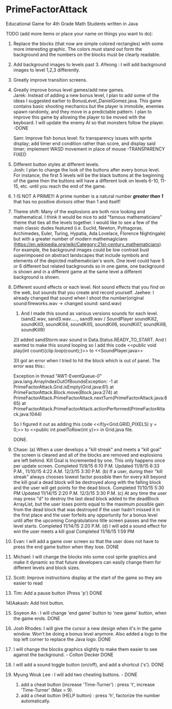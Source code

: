 # PrimeFactorAttack
Educational Game for 4th Grade Math Students written in Java

TODO (add more items or place your name on things you want to do):<br>
1) Replace the blocks (that now are simple colored rectangles) with some more interesting graphic.
    The colors must stand out form the background and the numbers on the blocks must be clearly readable.

2) Add background images to levels past 3.
AYeong : I will add background images to level 1,2,3 differently. 

3) Greatly improve transition screens.

4) Greatly improve bonus level games/add new games.  
   Jarek:  Instead of adding a new bonus level, I plan to add some of the ideas I suggested earlier to 
   BonusLevel_DanielGomez.java.  This game contains basic shooting mechanics but the player is immobile, enemies spawn
   randomly, and they move in a predictable pattern.  I plan to improve this game by allowing the player to be moved with the
   keyboard.  I will update the enemy AI so that monsters follow the player. -DONE
      
   Sam: Improve fish bonus level: fix transparency issues with sprite display; add timer end condition rather than score, and      display said timer; implement WASD movement in place of mouse -TRANSPARENCY FIXED

5) Different button styles at different levels.                                                                              
   Josh: I plan to change the look of the buttons after every bonus level. For instance, the first 5 levels will be the black buttons at the beginning of the game then the buttons will have a different look on levels 6-10, 11-15, etc. until you reach the end of the game.

6) 1 IS NOT A PRIME!!!  A prime number is a natural
   number ***greater than 1*** that has no positive divisors other than 1 and itself! 

7) Theme shift: Many of the explosions are both nice looking and mathematical. I think
   it would be nice to add "famous mathematicians" theme that ties all the levels together.
    I would like to see a few of the main classic dudes featured
    (i.e. Euclid, Newton, Pythagoras, Archimedes, Euler, Turing, Hypatia, Ada Lovelace, Florence Nightingale)
    but with a greater number of modern
    mathemagicians (https://en.wikipedia.org/wiki/Category:21st-century_mathematicians).
    For example, the background images could be low contrast bust superimposed on abstract
    landscapes that include symbols and elements of the depicted mathematician's work.
    One level could have 5 or 6 different but related backgrounds so in one game,
    one background is shown
    and in a different game at the same level a different background is shown.

8) Different sound effects or each level. Not sound effects that you find on the web,
   but sounds that you create and record yourself.
   Jaehee: I already changed that sound when I shoot the number(original sound:fireworks.wav -> changed sound: sand.wav) 

   1) And I made this sound as various versions sounds for each level.
   (sand2.wav, sand3.wav....., sand9.wav / SoundPlayer soundKill2, soundKill3, soundKill4, soundKill5, soundKill6, soundKill7, soundKill8, soundKill9)

   2)I added sandStorm.wav sound in Data.Status.READY_TO_START.
     And I wanted to make this sound looping so I add this code <<public void play(int count){clip.loop(count);}>> to <<SoundPlayer.java>>

   3)I got an error when I tried to hit the block which is out of panel.
   The error was this::

   Exception in thread "AWT-EventQueue-0" java.lang.ArrayIndexOutOfBoundsException: -1
   	at PrimeFactorAttack.Grid.isEmpty(Grid.java:61)
   	at PrimeFactorAttack.Block.move(Block.java:274)
   	at PrimeFactorAttack.PrimeFactorAttack.nextTurn(PrimeFactorAttack.java:865)
   	at PrimeFactorAttack.PrimeFactorAttack.actionPerformed(PrimeFactorAttack.java:1044)

   So I figured it out as adding this code <<if(y<Grid.GRID_PIXELS) y = 0;>> to <<public int pixelToRow(int y)>> in Grid.java file.

    DONE.


9) Chase: (a) When a user develops a "kill streak" and meets a "kill goal" the screen is cleared and all of the blocks are removed and explosions are left behind. Kill Goal is Incremented by one. This only happens once per update screen. Completed 11/9/15 6:10 P.M. Updated 11/9/15 6:33 P.M., 11/10/15 4:22 A.M. 12/3/15 3:30 P.M.
(b) If a user, during their "kill streak" always chooses lowest factor possible then for every kill beyond the kill goal a dead block will be destroyed along with the falling block and the user will get points for the dead block. Completed 11/10/15 5:30 PM Updated 11/14/15 2:20 P.M. 12/3/15 3:30 P.M.
(c) At any time the user may press "d" to destroy the last dead block added to the deadBlock ArrayList, but the user loses points equal to the maximum possible gain from the dead block that was destroyed if the user hadn't missed it in the first place and the user forfeits any opportunity for a bonus level until after the upcoming Congratulations title screen passes and the new level starts. Completed 11/14/15 2:20 P.M.
(d) I will add a sound effect for win the user meets a kill goal Completed 11/16/15 1:59 PM


10) Evan: I will add a game over screen so that the user does not have to press the end game button when they lose. DONE

11) Michael: I will change the blocks into some cool sprite graphics and make it dynamic so that future developers can easily     change them for different levels and block sizes.

12) Scott: Improve instructions display at the start of the game so they are easier to read

13) Tim: Add a pause button (Press 'p') DONE


14)Aakash: Add hint button. 

15) Soyeon An : I will change 'end game' button to 'new game' button, when the game ends. DONE

16) Josh Rhodes: I will give the cursor a new design when it's in the game window. Won't be doing a bonus level anymore. Also added a logo to the top left corner to replace the Java logo. DONE

17) I will change the blocks graphics slightly to make them easier to see against the background. - Colton Decker DONE

18) I will add a sound toggle button (on/off), and add a shortcut ('s'). DONE

19) Myung Wouk Lee : I will add two cheating buttons. - DONE
    1. add a cheat button (increase 'Time-Turner')
        : press 't', increase 'Time-Turner' (Max = 9).
    2. add a cheat button (HELP button)
        : press 'h', factorize the number automatically.

